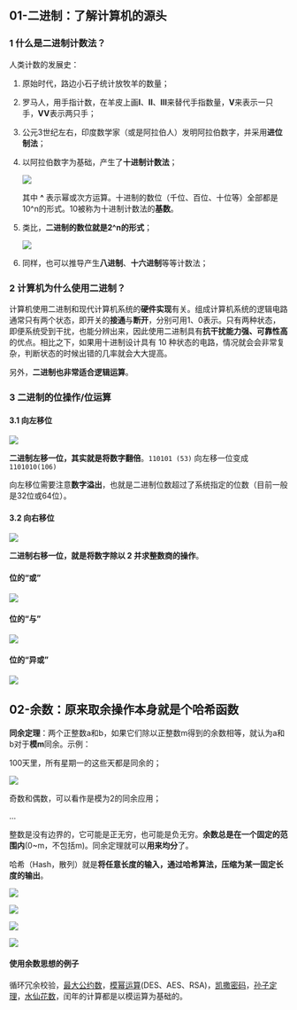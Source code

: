 ## 01-二进制：了解计算机的源头



### 1 什么是二进制计数法？

人类计数的发展史：

1. 原始时代，路边小石子统计放牧羊的数量；

2. 罗马人，用手指计数，在羊皮上画**I**、**II**、**III**来替代手指数量，**V**来表示一只手，**VV**表示两只手；

3. 公元3世纪左右，印度数学家（或是阿拉伯人）发明阿拉伯数字，并采用**进位制法**；

4. 以阿拉伯数字为基础，产生了**十进制计数法**；

   ![](/Users/andyron/myfield/github/LearnMath/images/mathfp-002.jpg)

   其中 **^** 表示幂或次方运算。十进制的数位（千位、百位、十位等）全部都是10^n的形式。10被称为十进制计数法的**基数**。

5. 类比，**二进制的数位就是2^n的形式**；

   ![](/Users/andyron/myfield/github/LearnMath/images/mathfp-003.jpg)

6. 同样，也可以推导产生**八进制**、**十六进制**等等计数法；



### 2 计算机为什么使用二进制？

计算机使用二进制和现代计算机系统的**硬件实现**有关。组成计算机系统的逻辑电路通常只有两个状态，即开关的**接通**与**断开**，分别可用1、0表示。只有两种状态，即便系统受到干扰，也能分辨出来，因此使用二进制具有**抗干扰能力强、可靠性高**的优点。相比之下，如果用十进制设计具有 10 种状态的电路，情况就会会非常复杂，判断状态的时候出错的几率就会大大提高。

另外，**二进制也非常适合逻辑运算**。



### 3 二进制的位操作/位运算

#### 3.1 向左移位

![](/Users/andyron/myfield/github/LearnMath/images/mathfp-004.jpg)

**二进制左移一位，其实就是将数字翻倍**。`110101 (53)` 向左移一位变成`1101010(106)`

向左移位需要注意**数字溢出**，也就是二进制位数超过了系统指定的位数（目前一般是32位或64位）。

#### 3.2 向右移位

![](/Users/andyron/myfield/github/LearnMath/images/mathfp-005.jpg)

**二进制右移一位，就是将数字除以 2 并求整数商的操作**。

#### 位的“或”

![](/Users/andyron/myfield/github/LearnMath/images/mathfp-006.jpg)

#### 位的“与”

![](/Users/andyron/myfield/github/LearnMath/images/mathfp-007.jpg)

#### 位的“异或”

![](/Users/andyron/myfield/github/LearnMath/images/mathfp-008.jpg)



## 02-余数：原来取余操作本身就是个哈希函数

**同余定理**：两个正整数a和b，如果它们除以正整数m得到的余数相等，就认为a和b对于**模m**同余。示例：

100天里，所有星期一的这些天都是同余的；

![](/Users/andyron/myfield/github/LearnMath/images/mathfp-009.jpg)

奇数和偶数，可以看作是模为2的同余应用；

...



整数是没有边界的，它可能是正无穷，也可能是负无穷。**余数总是在一个固定的范围内**(0~m，不包括m)。同余定理就可以**用来均分**了。

哈希（Hash，散列）就是**将任意长度的输入，通过哈希算法，压缩为某一固定长度的输出**。



![](/Users/andyron/myfield/github/LearnMath/images/mathfp-010.jpg)



![](/Users/andyron/myfield/github/LearnMath/images/mathfp-010.jpg)





![](/Users/andyron/myfield/github/LearnMath/images/mathfp-012.jpg)



![](/Users/andyron/myfield/github/LearnMath/images/mathfp-013.jpg)



#### 使用余数思想的例子

循环冗余校验，[最大公约数](https://baike.baidu.com/item/最大公约数/869308?fr=aladdin)，[模幂运算](https://baike.baidu.com/item/蒙哥马利幂模运算/10566438?fr=aladdin&fromid=16255096&fromtitle=模幂运算)(DES、AES、RSA)，[凯撒密码](https://baike.baidu.com/item/恺撒密码/4905284?fromtitle=凯撒密码&fromid=1336345&fr=aladdin)，[孙子定理](https://baike.baidu.com/item/孙子定理/2841597?fr=aladdin)，[水仙花数](https://baike.baidu.com/item/水仙花数/2746160?fr=aladdin)，闰年的计算都是以模运算为基础的。